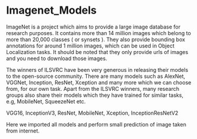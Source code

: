 # Imagenet_Models

ImageNet is a project which aims to provide a large image database for research purposes. It contains more than 14 million images which belong to more than 20,000 classes ( or synsets ). They also provide bounding box annotations for around 1 million images, which can be used in Object Localization tasks. It should be noted that they only provide urls of images and you need to download those images.

The winners of ILSVRC have been very generous in releasing their models to the open-source community. There are many models such as AlexNet, VGGNet, Inception, ResNet, Xception and many more which we can choose from, for our own task. Apart from the ILSVRC winners, many research groups also share their models which they have trained for similar tasks, e.g, MobileNet, SqueezeNet etc.

   VGG16,
   InceptionV3,
   ResNet,
   MobileNet,
   Xception,
   InceptionResNetV2


Here we imported all models and perform small prediction of image taken from internet.

